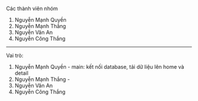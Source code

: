 Các thành viên nhóm
1. Nguyễn Mạnh Quyền
2. Nguyễn Mạnh Thắng
3. Nguyễn Văn An
4. Nguyễn Công Thắng
------------------------
Vai trò:
1. Nguyễn Mạnh Quyền - main: kết nối database, tải dữ liệu lên home và detail
2. Nguyễn Mạnh Thắng - 
3. Nguyễn Văn An
4. Nguyễn Công Thắng
